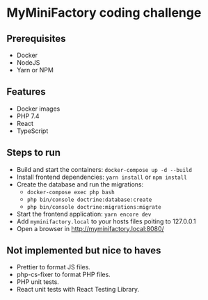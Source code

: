 # MyMiniFactory coding challenge

## Prerequisites

- Docker
- NodeJS
- Yarn or NPM

## Features

- Docker images
- PHP 7.4
- React
- TypeScript

## Steps to run

- Build and start the containers: `docker-compose up -d --build`
- Install frontend dependencies: `yarn install` or `npm install`
- Create the database and run the migrations:
  - `docker-compose exec php bash`
  - `php bin/console doctrine:database:create`
  - `php bin/console doctrine:migrations:migrate`
- Start the frontend application: `yarn encore dev`
- Add `myminifactory.local` to your hosts files poiting to 127.0.0.1
- Open a browser in http://myminifactory.local:8080/

## Not implemented but nice to haves

- Prettier to format JS files.
- php-cs-fixer to format PHP files.
- PHP unit tests.
- React unit tests with React Testing Library.
